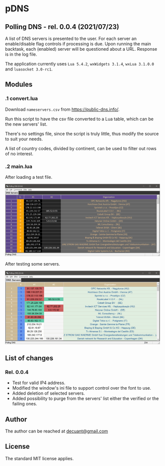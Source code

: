 #  **pDNS**

## Polling DNS - rel. 0.0.4 (2021/07/23)

A list of DNS servers is presented to the user. For each server an enable/disable flag controls if processing is due.
Upon running the main backtask, each (enabled) server will be questioned about a URL. Response is in the log file.

The application currently uses ```Lua 5.4.2```, ```wxWidgets 3.1.4```, ```wxLua 3.1.0.0``` and ```luasocket 3.0-rc1```.

## Modules


### .1 **convert.lua**

Download ```nameservers.csv``` from https://public-dns.info/.

Run this script to have the csv file converted to a Lua table, which can be the new servers' list.

There's no settings file, since the script is truly little, thus modify the source to suit your needs.

A list of country codes, divided by continent, can be used to filter out rows of no interest.


### .2 **main.lua**

After loading a test file.

![Main dialog inactive](/docs/Main_Dialog1.png)

After testing some servers.

![Main dialog active](/docs/Main_Dialog2.png)

## List of changes

### Rel. 0.0.4

- Test for valid IP4 address.
- Modified the window's ini file to support control over the font to use.
- Added deletion of selected servers.
- Added possibility to purge from the servers' list either the verified or the failing ones.


## Author

The author can be reached at decuant@gmail.com


## License

The standard MIT license applies.


